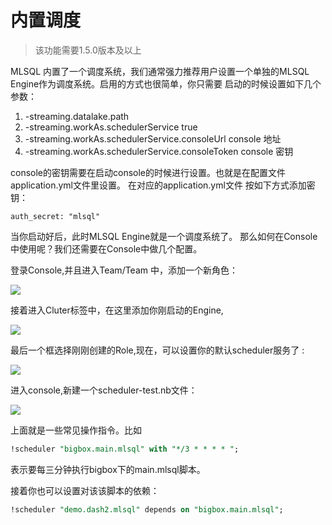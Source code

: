 # 内置调度

> 该功能需要1.5.0版本及以上

MLSQL 内置了一个调度系统，我们通常强力推荐用户设置一个单独的MLSQL Engine作为调度系统。启用的方式也很简单，你只需要
启动的时候设置如下几个参数：

1. -streaming.datalake.path
2. -streaming.workAs.schedulerService true
3. -streaming.workAs.schedulerService.consoleUrl console 地址
4. -streaming.workAs.schedulerService.consoleToken console 密钥

console的密钥需要在启动console的时候进行设置。也就是在配置文件application.yml文件里设置。 在对应的application.yml文件
按如下方式添加密钥：

```
auth_secret: "mlsql"
```

当你启动好后，此时MLSQL Engine就是一个调度系统了。 那么如何在Console中使用呢？我们还需要在Console中做几个配置。

登录Console,并且进入Team/Team 中，添加一个新角色：

![](http://docs.mlsql.tech/upload_images/WX20190914-160046@2x.png)

接着进入Cluter标签中，在这里添加你刚启动的Engine,

![](http://docs.mlsql.tech/upload_images/WX20190914-160159@2x.png)

最后一个框选择刚刚创建的Role,现在，可以设置你的默认scheduler服务了 :

![](http://docs.mlsql.tech/upload_images/WX20190914-160242@2x.png)


进入console,新建一个scheduler-test.nb文件：

![](http://docs.mlsql.tech/upload_images/WX20190914-160337@2x.png)

上面就是一些常见操作指令。比如

```sql
!scheduler "bigbox.main.mlsql" with "*/3 * * * * ";
```

表示要每三分钟执行bigbox下的main.mlsql脚本。

接着你也可以设置对该该脚本的依赖：

```sql
!scheduler "demo.dash2.mlsql" depends on "bigbox.main.mlsql"; 
```

